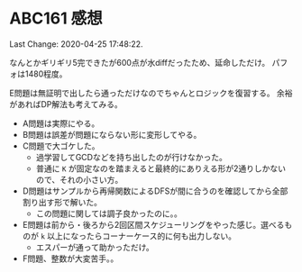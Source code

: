 # ABC161 感想

Last Change: 2020-04-25 17:48:22.

なんとかギリギリ5完できたが600点が水diffだったため、延命しただけ。
パフォは1480程度。

E問題は無証明で出したら通っただけなのでちゃんとロジックを復習する。
余裕があればDP解法も考えてみる。

- A問題は実際にやる。
- B問題は誤差が問題にならない形に変形してやる。
- C問題で大ゴケした。
  - 過学習してGCDなどを持ち出したのが行けなかった。
  - 普通に `K` が固定なのを踏まえると最終的にありえる形が2通りしかないので、それの小さい方。
- D問題はサンプルから再帰関数によるDFSが間に合うのを確認してから全部割り出す形で解いた。
  - この問題に関しては調子良かったのに。。
- E問題は前から・後ろから2回区間スケジューリングをやった感じ。選べるものが `k` 以上になったらコーナーケース的に何も出力しない。
  - エスパーが通って助かっただけ。
- F問題、整数が大変苦手。。


